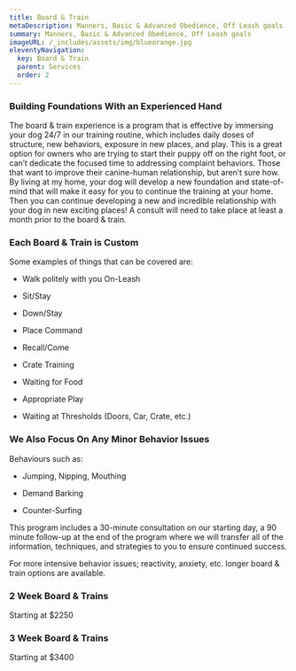 ```yaml
---
title: Board & Train
metaDescription: Manners, Basic & Advanced Obedience, Off Leash goals
summary: Manners, Basic & Advanced Obedience, Off Leash goals
imageURL: /_includes/assets/img/blueorange.jpg
eleventyNavigation:
  key: Board & Train
  parent: Services
  order: 2
---
```

### Building Foundations With an Experienced Hand 
The board &amp; train experience is a program that is effective by immersing your dog 24/7 in our training routine, which includes daily doses of structure, new behaviors, exposure in new places, and play. This is a great option for owners who are trying to start their puppy off on the right foot, or can’t dedicate the focused time to addressing complaint behaviors. Those that want to improve their canine-human relationship, but aren’t sure how. By living at my home, your dog will develop a new foundation and state-of-mind that will make it easy for you to continue the training at your home. Then you can continue developing a new and incredible relationship with your dog in new exciting places! A consult will need to take place at least a month prior to the board &amp; train.


### Each Board &amp; Train is Custom
Some examples of things that can be covered are: 

- Walk politely with you On-Leash

- Sit/Stay

- Down/Stay

- Place Command

- Recall/Come

- Crate Training

- Waiting for Food

- Appropriate Play

- Waiting at Thresholds (Doors, Car, Crate, etc.)


### We Also Focus On Any Minor Behavior Issues
Behaviours such as:

- Jumping, Nipping, Mouthing

- Demand Barking 

- Counter-Surfing

This program includes a 30-minute consultation on our starting day, a 90 minute follow-up at the end of the program where we will transfer all of the information, techniques, and strategies to you to ensure continued success. 

For more intensive behavior issues; reactivity, anxiety, etc. longer board &amp; train options are available.

### 2 Week Board &amp; Trains
Starting at $2250

### 3 Week Board &amp; Trains
Starting at $3400



